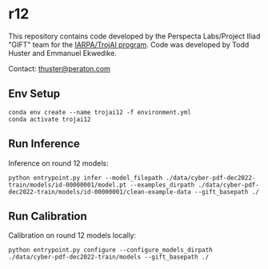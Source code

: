 # r12


This repository contains code developed by the Perspecta Labs/Project Iliad "GIFT" team for the [IARPA/TrojAI program](https://pages.nist.gov/trojai/docs/about.html). 
Code was developed by Todd Huster and Emmanuel Ekwedike. 

Contact: thuster@peraton.com

## Env Setup

```
conda env create --name trojai12 -f environment.yml
conda activate trojai12
```


## Run Inference
Inference on round 12 models:
```
python entrypoint.py infer --model_filepath ./data/cyber-pdf-dec2022-train/models/id-00000001/model.pt --examples_dirpath ./data/cyber-pdf-dec2022-train/models/id-00000001/clean-example-data --gift_basepath ./
```

## Run Calibration
Calibration on round 12 models locally:
```
python entrypoint.py configure --configure_models_dirpath ./data/cyber-pdf-dec2022-train/models --gift_basepath ./
```
